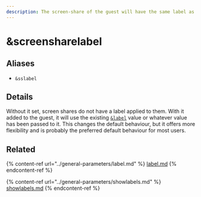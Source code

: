 ```yaml
---
description: The screen-share of the guest will have the same label as the guest
---
```


# \&screensharelabel

## Aliases

* `&sslabel`

## Details

Without it set, screen shares do not have a label applied to them. With it added to the guest, it will use the existing [`&label`](../general-parameters/label.md) value or whatever value has been passed to it. This changes the default behaviour, but it offers more flexibility and is probably the preferred default behaviour for most users.

## Related

{% content-ref url="../general-parameters/label.md" %}
[label.md](../general-parameters/label.md)
{% endcontent-ref %}

{% content-ref url="../general-parameters/showlabels.md" %}
[showlabels.md](../general-parameters/showlabels.md)
{% endcontent-ref %}
